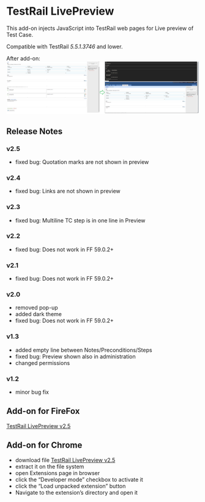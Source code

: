 # TestRail LivePreview
This add-on injects JavaScript into TestRail web pages for Live preview of Test Case. 

Compatible with TestRail *5.5.1.3746* and lower.

After add-on:
![after](After.png)

## Release Notes
### v2.5
* fixed bug: Quotation marks are not shown in preview 

### v2.4
* fixed bug: Links are not shown in preview

### v2.3
* fixed bug: Multiline TC step is in one line in Preview

### v2.2
* fixed bug: Does not work in FF 59.0.2+

### v2.1
* fixed bug: Does not work in FF 59.0.2+

### v2.0
* removed pop-up
* added dark theme
* fixed bug: Does not work in FF 59.0.2+

### v1.3
* added empty line between Notes/Preconditions/Steps
* fixed bug: Preview shown also in administration
* changed permissions

### v1.2
* minor bug fix

## Add-on for FireFox
[TestRail LivePreview v2.5](https://addons.mozilla.org/cs/firefox/addon/testrail-livepreview/)

## Add-on for Chrome
* download file [TestRail LivePreview v2.5](https://github.com/cernyjan/TestRail-LivePreview/blob/master/testrail_livepreview-2.5-an+fx.xpi)
* extract it on the file system
* open Extensions page in browser
* click the “Developer mode” checkbox to activate it
* click the “Load unpacked extension” button
* Navigate to the extension’s directory and open it
